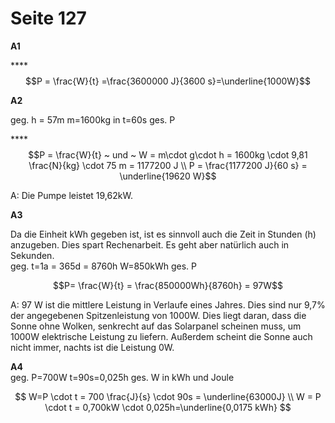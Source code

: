 # Seite 127

**A1**

 ****$$P = \frac{W}{t} =\frac{3600000 J}{3600 s}=\underline{1000W}$$ 

**A2**

geg. h = 57m   m=1600kg in  t=60s   ges. P

\*\*\*\*$$P = \frac{W}{t} ~ und ~ W = m\cdot g\cdot h = 1600kg \cdot 9,81 \frac{N}{kg} \cdot 75 m = 1177200 J \\ P = \frac{1177200 J}{60 s} = \underline{19620 W}$$

A: Die Pumpe leistet 19,62kW.

**A3**

Da die Einheit kWh gegeben ist, ist es sinnvoll auch die Zeit in Stunden \(h\) anzugeben. Dies spart Rechenarbeit. Es geht aber natürlich auch in Sekunden.  
geg. t=1a = 365d = 8760h   W=850kWh   ges. P

$$P= \frac{W}{t} = \frac{850000Wh}{8760h} = 97W$$ 

A: 97 W ist die mittlere Leistung in Verlaufe eines Jahres. Dies sind nur 9,7% der angegebenen Spitzenleistung von 1000W. Dies liegt daran, dass die Sonne ohne Wolken, senkrecht auf das Solarpanel scheinen muss, um 1000W elektrische Leistung zu liefern. Außerdem scheint die Sonne auch nicht immer, nachts ist die Leistung 0W.

**A4**  
geg. P=700W   t=90s=0,025h   ges. W in kWh und Joule

$$
W=P \cdot t = 700 \frac{J}{s} \cdot 90s = \underline{63000J} \\
W = P \cdot t = 0,700kW \cdot 0,025h=\underline{0,0175 kWh}
$$

